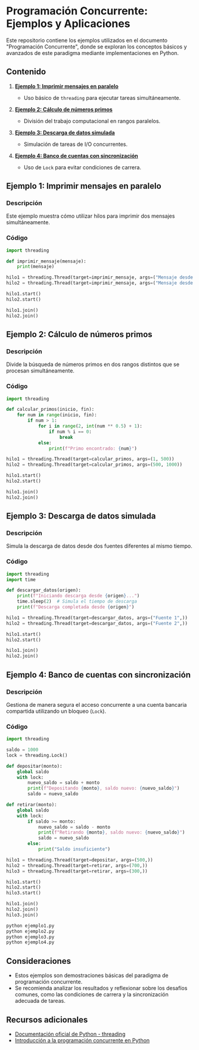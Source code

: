 # Programación Concurrente: Ejemplos y Aplicaciones

Este repositorio contiene los ejemplos utilizados en el documento "Programación Concurrente", donde se exploran los conceptos básicos y avanzados de este paradigma mediante implementaciones en Python.

## Contenido

1. **[Ejemplo 1: Imprimir mensajes en paralelo](#ejemplo-1-imprimir-mensajes-en-paralelo)**
    - Uso básico de `threading` para ejecutar tareas simultáneamente.

2. **[Ejemplo 2: Cálculo de números primos](#ejemplo-2-cálculo-de-números-primos)**
    - División del trabajo computacional en rangos paralelos.

3. **[Ejemplo 3: Descarga de datos simulada](#ejemplo-3-descarga-de-datos-simulada)**
    - Simulación de tareas de I/O concurrentes.

4. **[Ejemplo 4: Banco de cuentas con sincronización](#ejemplo-4-banco-de-cuentas-con-sincronización)**
    - Uso de `Lock` para evitar condiciones de carrera.

## Ejemplo 1: Imprimir mensajes en paralelo

### Descripción
Este ejemplo muestra cómo utilizar hilos para imprimir dos mensajes simultáneamente.

### Código
```python
import threading

def imprimir_mensaje(mensaje):
    print(mensaje)

hilo1 = threading.Thread(target=imprimir_mensaje, args=("Mensaje desde el hilo 1",))
hilo2 = threading.Thread(target=imprimir_mensaje, args=("Mensaje desde el hilo 2",))

hilo1.start()
hilo2.start()

hilo1.join()
hilo2.join()
```

## Ejemplo 2: Cálculo de números primos

### Descripción
Divide la búsqueda de números primos en dos rangos distintos que se procesan simultáneamente.

### Código
```python
import threading

def calcular_primos(inicio, fin):
    for num in range(inicio, fin):
        if num > 1:
            for i in range(2, int(num ** 0.5) + 1):
                if num % i == 0:
                    break
            else:
                print(f"Primo encontrado: {num}")

hilo1 = threading.Thread(target=calcular_primos, args=(1, 500))
hilo2 = threading.Thread(target=calcular_primos, args=(500, 1000))

hilo1.start()
hilo2.start()

hilo1.join()
hilo2.join()
```

## Ejemplo 3: Descarga de datos simulada

### Descripción
Simula la descarga de datos desde dos fuentes diferentes al mismo tiempo.

### Código
```python
import threading
import time

def descargar_datos(origen):
    print(f"Iniciando descarga desde {origen}...")
    time.sleep(2)  # Simula el tiempo de descarga
    print(f"Descarga completada desde {origen}")

hilo1 = threading.Thread(target=descargar_datos, args=("Fuente 1",))
hilo2 = threading.Thread(target=descargar_datos, args=("Fuente 2",))

hilo1.start()
hilo2.start()

hilo1.join()
hilo2.join()
```

## Ejemplo 4: Banco de cuentas con sincronización

### Descripción
Gestiona de manera segura el acceso concurrente a una cuenta bancaria compartida utilizando un bloqueo (`Lock`).

### Código
```python
import threading

saldo = 1000
lock = threading.Lock()

def depositar(monto):
    global saldo
    with lock:
        nuevo_saldo = saldo + monto
        print(f"Depositando {monto}, saldo nuevo: {nuevo_saldo}")
        saldo = nuevo_saldo

def retirar(monto):
    global saldo
    with lock:
        if saldo >= monto:
            nuevo_saldo = saldo - monto
            print(f"Retirando {monto}, saldo nuevo: {nuevo_saldo}")
            saldo = nuevo_saldo
        else:
            print("Saldo insuficiente")

hilo1 = threading.Thread(target=depositar, args=(500,))
hilo2 = threading.Thread(target=retirar, args=(700,))
hilo3 = threading.Thread(target=retirar, args=(300,))

hilo1.start()
hilo2.start()
hilo3.start()

hilo1.join()
hilo2.join()
hilo3.join()
```


```bash
python ejemplo1.py
python ejemplo2.py
python ejemplo3.py
python ejemplo4.py
```

## Consideraciones
- Estos ejemplos son demostraciones básicas del paradigma de programación concurrente.
- Se recomienda analizar los resultados y reflexionar sobre los desafíos comunes, como las condiciones de carrera y la sincronización adecuada de tareas.

## Recursos adicionales
- [Documentación oficial de Python - threading](https://docs.python.org/3/library/threading.html)
- [Introducción a la programación concurrente en Python](https://realpython.com/intro-to-python-threading/)
